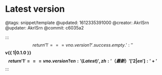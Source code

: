 # Latest version

@tags: snippet/template
@updated: 1612335391000
@creator: AkrISrn
@updater: AkrISrn
@commit: c6035a2

:::$$ return '{{ 1 }}' === vno.version ? ' .success.empty .' : '' $$
**v{{ 1|0.1.0 }}$$ return '{{ 1 }}' === vno.version ? {en: ' (Latest)', zh: '（最新）'}['{{ 2|en }}'] : ' +' $$**
:::
